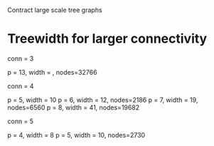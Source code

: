 #
Contract large scale tree graphs

# Treewidth for larger connectivity

conn = 3

p = 13, width = , nodes=32766


conn = 4

p = 5, width = 10
p = 6, width = 12, nodes=2186
p = 7, width = 19, nodes=6560
p = 8, width = 41, nodes=19682


conn = 5

p = 4, width = 8
p = 5, width = 10, nodes=2730
